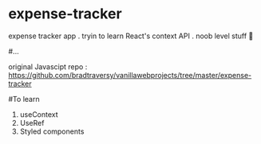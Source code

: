 # expense-tracker
expense tracker app . tryin to learn React's context API .
noob level stuff
:ghost:


#...

original Javascipt repo : https://github.com/bradtraversy/vanillawebprojects/tree/master/expense-tracker


#To learn 

1. useContext
2. UseRef
3. Styled components  
